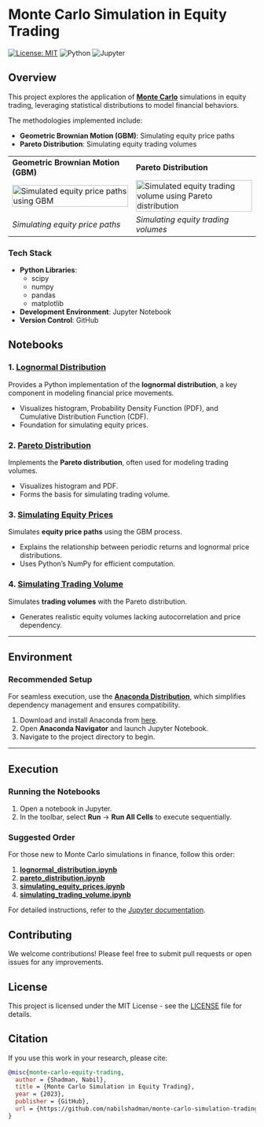 # Monte Carlo Simulation in Equity Trading 

[![License: MIT](https://img.shields.io/badge/License-MIT-yellow.svg)](https://opensource.org/licenses/MIT)
![Python](https://img.shields.io/badge/python-3.x-blue.svg)
![Jupyter](https://img.shields.io/badge/Jupyter-Notebook-orange.svg)

## Overview
This project explores the application of [**Monte Carlo**](https://en.wikipedia.org/wiki/Monte_Carlo_method) simulations in equity trading, leveraging statistical distributions to model financial behaviors.

The methodologies implemented include:
- **Geometric Brownian Motion (GBM)**: Simulating equity price paths
- **Pareto Distribution**: Simulating equity trading volumes

<table width="100%">
<tr>
<td width="50%"><strong>Geometric Brownian Motion (GBM)</strong></td>
<td width="50%"><strong>Pareto Distribution</strong></td>
</tr>
<tr>
<td><img src="https://github.com/nabilshadman/monte-carlo-simulation-trading/assets/13073461/330c43b3-b4fa-44ba-9338-aa553b9825fc" width="100%" alt="Simulated equity price paths using GBM"></td>
<td><img src="https://github.com/nabilshadman/monte-carlo-simulation-trading/assets/13073461/6a9cfa5b-3fec-4933-af23-df0b27672be9" width="100%" alt="Simulated equity trading volume using Pareto distribution"></td>
</tr>
<tr>
<td><em>Simulating equity price paths</em></td>
<td><em>Simulating equity trading volumes</em></td>
</tr>
</table>

### Tech Stack
- **Python Libraries**: 
  - scipy
  - numpy
  - pandas
  - matplotlib
- **Development Environment**: Jupyter Notebook
- **Version Control**: GitHub


## Notebooks  

### 1. [**Lognormal Distribution**](https://github.com/nabilshadman/monte-carlo-simulation-equity-trading/blob/main/lognormal_distribution.ipynb)  
Provides a Python implementation of the **lognormal distribution**, a key component in modeling financial price movements.  
- Visualizes histogram, Probability Density Function (PDF), and Cumulative Distribution Function (CDF).  
- Foundation for simulating equity prices.  

### 2. [**Pareto Distribution**](https://github.com/nabilshadman/monte-carlo-simulation-equity-trading/blob/main/pareto_distribution.ipynb)  
Implements the **Pareto distribution**, often used for modeling trading volumes.  
- Visualizes histogram and PDF.  
- Forms the basis for simulating trading volume.  

### 3. [**Simulating Equity Prices**](https://github.com/nabilshadman/monte-carlo-simulation-equity-trading/blob/main/simulating_equity_prices.ipynb)  
Simulates **equity price paths** using the GBM process.  
- Explains the relationship between periodic returns and lognormal price distributions.  
- Uses Python’s NumPy for efficient computation.  

### 4. [**Simulating Trading Volume**](https://github.com/nabilshadman/monte-carlo-simulation-equity-trading/blob/main/simulating_trading_volume.ipynb)  
Simulates **trading volumes** with the Pareto distribution.  
- Generates realistic equity volumes lacking autocorrelation and price dependency.  

---

## Environment  

### Recommended Setup  
For seamless execution, use the [**Anaconda Distribution**](https://docs.anaconda.com/free/anaconda/index.html), which simplifies dependency management and ensures compatibility.  

1. Download and install Anaconda from [here](https://www.anaconda.com/download).  
2. Open **Anaconda Navigator** and launch Jupyter Notebook.  
3. Navigate to the project directory to begin.  

---

## Execution  

### Running the Notebooks  
1. Open a notebook in Jupyter.  
2. In the toolbar, select **Run** → **Run All Cells** to execute sequentially.  

### Suggested Order  
For those new to Monte Carlo simulations in finance, follow this order:  
1. [**lognormal_distribution.ipynb**](https://github.com/nabilshadman/monte-carlo-simulation-equity-trading/blob/main/lognormal_distribution.ipynb)  
2. [**pareto_distribution.ipynb**](https://github.com/nabilshadman/monte-carlo-simulation-equity-trading/blob/main/pareto_distribution.ipynb)  
3. [**simulating_equity_prices.ipynb**](https://github.com/nabilshadman/monte-carlo-simulation-equity-trading/blob/main/simulating_equity_prices.ipynb)  
4. [**simulating_trading_volume.ipynb**](https://github.com/nabilshadman/monte-carlo-simulation-equity-trading/blob/main/simulating_trading_volume.ipynb)  

For detailed instructions, refer to the [Jupyter documentation](https://docs.jupyter.org/en/latest/).  

## Contributing

We welcome contributions! Please feel free to submit pull requests or open issues for any improvements.

## License

This project is licensed under the MIT License - see the [LICENSE](./LICENSE.txt) file for details. 

## Citation  

If you use this work in your research, please cite:  

```bibtex
@misc{monte-carlo-equity-trading,
  author = {Shadman, Nabil},
  title = {Monte Carlo Simulation in Equity Trading},
  year = {2023},
  publisher = {GitHub},
  url = {https://github.com/nabilshadman/monte-carlo-simulation-trading}
}
```
